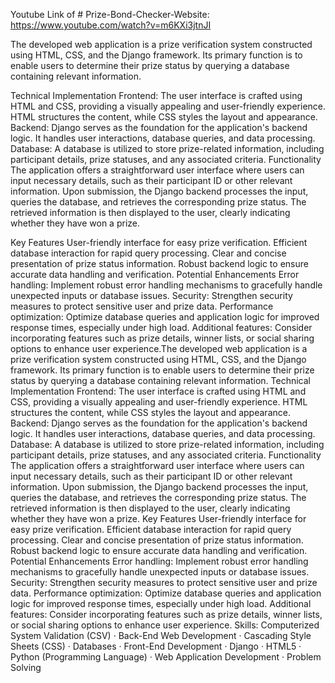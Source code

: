 Youtube Link of # Prize-Bond-Checker-Website:
https://www.youtube.com/watch?v=m6KXi3jtnJI


The developed web application is a prize verification system constructed using HTML, CSS, and the Django framework. Its primary function is to enable users to determine their prize status by querying a database containing relevant information.

Technical Implementation
Frontend: The user interface is crafted using HTML and CSS, providing a visually appealing and user-friendly experience. HTML structures the content, while CSS styles the layout and appearance.
Backend: Django serves as the foundation for the application's backend logic. It handles user interactions, database queries, and data processing.
Database: A database is utilized to store prize-related information, including participant details, prize statuses, and any associated criteria.
Functionality
The application offers a straightforward user interface where users can input necessary details, such as their participant ID or other relevant information. Upon submission, the Django backend processes the input, queries the database, and retrieves the corresponding prize status. The retrieved information is then displayed to the user, clearly indicating whether they have won a prize.

Key Features
User-friendly interface for easy prize verification.
Efficient database interaction for rapid query processing.
Clear and concise presentation of prize status information.
Robust backend logic to ensure accurate data handling and verification.
Potential Enhancements
Error handling: Implement robust error handling mechanisms to gracefully handle unexpected inputs or database issues.
Security: Strengthen security measures to protect sensitive user and prize data.
Performance optimization: Optimize database queries and application logic for improved response times, especially under high load.
Additional features: Consider incorporating features such as prize details, winner lists, or social sharing options to enhance user experience.The developed web application is a prize verification system constructed using HTML, CSS, and the Django framework. Its primary function is to enable users to determine their prize status by querying a database containing relevant information. Technical Implementation Frontend: The user interface is crafted using HTML and CSS, providing a visually appealing and user-friendly experience. HTML structures the content, while CSS styles the layout and appearance. Backend: Django serves as the foundation for the application's backend logic. It handles user interactions, database queries, and data processing. Database: A database is utilized to store prize-related information, including participant details, prize statuses, and any associated criteria. Functionality The application offers a straightforward user interface where users can input necessary details, such as their participant ID or other relevant information. Upon submission, the Django backend processes the input, queries the database, and retrieves the corresponding prize status. The retrieved information is then displayed to the user, clearly indicating whether they have won a prize. Key Features User-friendly interface for easy prize verification. Efficient database interaction for rapid query processing. Clear and concise presentation of prize status information. Robust backend logic to ensure accurate data handling and verification. Potential Enhancements Error handling: Implement robust error handling mechanisms to gracefully handle unexpected inputs or database issues. Security: Strengthen security measures to protect sensitive user and prize data. Performance optimization: Optimize database queries and application logic for improved response times, especially under high load. Additional features: Consider incorporating features such as prize details, winner lists, or social sharing options to enhance user experience.
Skills: Computerized System Validation (CSV) · Back-End Web Development · Cascading Style Sheets (CSS) · Databases · Front-End Development · Django · HTML5 · Python (Programming Language) · Web Application Development · Problem Solving
